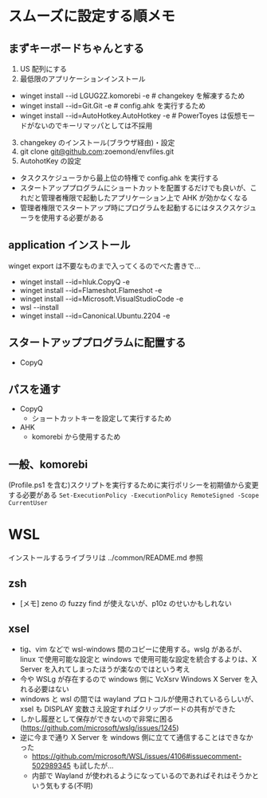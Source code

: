 # スムーズに設定する順メモ

## まずキーボードちゃんとする

1. US 配列にする
2. 最低限のアプリケーションインストール

- winget install --id LGUG2Z.komorebi -e # changekey を解凍するため
- winget install --id=Git.Git -e # config.ahk を実行するため
- winget install --id=AutoHotkey.AutoHotkey -e # PowerToyes は仮想モードがないのでキーリマッパとしては不採用

3. changekey のインストール(ブラウザ経由)・設定
4. git clone git@github.com:zoemond/envfiles.git
5. AutohotKey の設定

- タスクスケジューラから最上位の特権で config.ahk を実行する
- スタートアッププログラムにショートカットを配置するだけでも良いが、これだと管理者権限で起動したアプリケーション上で AHK が効かなくなる
- 管理者権限でスタートアップ時にプログラムを起動するにはタスクスケジューラを使用する必要がある

## application インストール

winget export は不要なものまで入ってくるのでべた書きで...

- winget install --id=hluk.CopyQ -e
- winget install --id=Flameshot.Flameshot -e
- winget install --id=Microsoft.VisualStudioCode -e
- wsl --install
- winget install --id=Canonical.Ubuntu.2204 -e

## スタートアッププログラムに配置する

- CopyQ

## パスを通す

- CopyQ
  - ショートカットキーを設定して実行するため
- AHK
  - komorebi から使用するため

## 一般、komorebi

(Profile.ps1 を含む)スクリプトを実行するために実行ポリシーを初期値から変更する必要がある
`Set-ExecutionPolicy -ExecutionPolicy RemoteSigned -Scope CurrentUser`

# WSL

インストールするライブラリは ../common/README.md 参照

## zsh

- [メモ] zeno の fuzzy find が使えないが、p10z のせいかもしれない

## xsel

- tig、vim などで wsl-windows 間のコピーに使用する。wslg があるが、linux で使用可能な設定と windows で使用可能な設定を統合するよりは、X Server を入れてしまったほうが楽なのではという考え
- 今や WSLg が存在するので windows 側に VcXsrv Windows X Server を入れる必要はない
- windows と wsl の間では wayland プロトコルが使用されているらしいが、xsel も DISPLAY 変数さえ設定すればクリップボードの共有ができた
- しかし履歴として保存ができないので非常に困る(https://github.com/microsoft/wslg/issues/1245)
- 逆に今まで通り X Server を windows 側に立てて通信することはできなかった
  - https://github.com/microsoft/WSL/issues/4106#issuecomment-502989345 も試したが...
  - 内部で Wayland が使われるようになっているのであればそれはそうかという気もする(不明)

